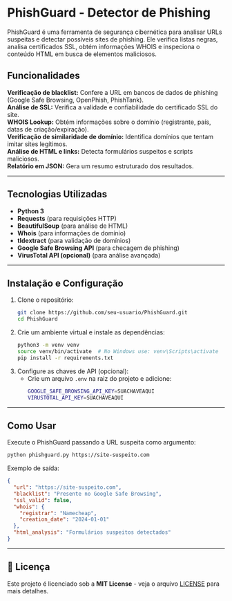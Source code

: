 #  PhishGuard - Detector de Phishing

PhishGuard é uma ferramenta de segurança cibernética para analisar URLs suspeitas e detectar possíveis sites de phishing. Ele verifica listas negras, analisa certificados SSL, obtém informações WHOIS e inspeciona o conteúdo HTML em busca de elementos maliciosos.

##  Funcionalidades

 **Verificação de blacklist:** Confere a URL em bancos de dados de phishing (Google Safe Browsing, OpenPhish, PhishTank).  
 **Análise de SSL:** Verifica a validade e confiabilidade do certificado SSL do site.  
 **WHOIS Lookup:** Obtém informações sobre o domínio (registrante, país, datas de criação/expiração).  
 **Verificação de similaridade de domínio:** Identifica domínios que tentam imitar sites legítimos.  
 **Análise de HTML e links:** Detecta formulários suspeitos e scripts maliciosos.  
 **Relatório em JSON:** Gera um resumo estruturado dos resultados.  

---

##  Tecnologias Utilizadas

- **Python 3**
- **Requests** (para requisições HTTP)
- **BeautifulSoup** (para análise de HTML)
- **Whois** (para informações de domínio)
- **tldextract** (para validação de domínios)
- **Google Safe Browsing API** (para checagem de phishing)
- **VirusTotal API (opcional)** (para análise avançada)

---

##  Instalação e Configuração

1. Clone o repositório:
   ```sh
   git clone https://github.com/seu-usuario/PhishGuard.git
   cd PhishGuard
   ```
2. Crie um ambiente virtual e instale as dependências:
   ```sh
   python3 -m venv venv
   source venv/bin/activate  # No Windows use: venv\Scripts\activate
   pip install -r requirements.txt
   ```
3. Configure as chaves de API (opcional):
   - Crie um arquivo `.env` na raiz do projeto e adicione:
     ```sh
     GOOGLE_SAFE_BROWSING_API_KEY=SUACHAVEAQUI
     VIRUSTOTAL_API_KEY=SUACHAVEAQUI
     ```

---

##  Como Usar

Execute o PhishGuard passando a URL suspeita como argumento:
```sh
python phishguard.py https://site-suspeito.com
```

Exemplo de saída:
```json
{
  "url": "https://site-suspeito.com",
  "blacklist": "Presente no Google Safe Browsing",
  "ssl_valid": false,
  "whois": {
    "registrar": "Namecheap",
    "creation_date": "2024-01-01"
  },
  "html_analysis": "Formulários suspeitos detectados"
}
```

---

## 📜 Licença

Este projeto é licenciado sob a **MIT License** - veja o arquivo [LICENSE](LICENSE) para mais detalhes.
